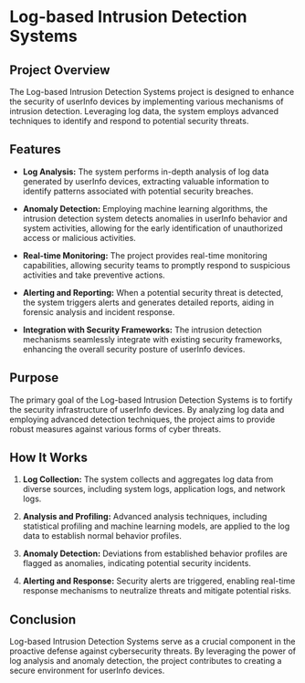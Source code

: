 # Log-based Intrusion Detection Systems

## Project Overview

The Log-based Intrusion Detection Systems project is designed to enhance the security of userInfo devices by implementing various mechanisms of intrusion detection. Leveraging log data, the system employs advanced techniques to identify and respond to potential security threats.

## Features

- **Log Analysis:** The system performs in-depth analysis of log data generated by userInfo devices, extracting valuable information to identify patterns associated with potential security breaches.

- **Anomaly Detection:** Employing machine learning algorithms, the intrusion detection system detects anomalies in userInfo behavior and system activities, allowing for the early identification of unauthorized access or malicious activities.

- **Real-time Monitoring:** The project provides real-time monitoring capabilities, allowing security teams to promptly respond to suspicious activities and take preventive actions.

- **Alerting and Reporting:** When a potential security threat is detected, the system triggers alerts and generates detailed reports, aiding in forensic analysis and incident response.

- **Integration with Security Frameworks:** The intrusion detection mechanisms seamlessly integrate with existing security frameworks, enhancing the overall security posture of userInfo devices.

## Purpose

The primary goal of the Log-based Intrusion Detection Systems is to fortify the security infrastructure of userInfo devices. By analyzing log data and employing advanced detection techniques, the project aims to provide robust measures against various forms of cyber threats.

## How It Works

1. **Log Collection:** The system collects and aggregates log data from diverse sources, including system logs, application logs, and network logs.

2. **Analysis and Profiling:** Advanced analysis techniques, including statistical profiling and machine learning models, are applied to the log data to establish normal behavior profiles.

3. **Anomaly Detection:** Deviations from established behavior profiles are flagged as anomalies, indicating potential security incidents.

4. **Alerting and Response:** Security alerts are triggered, enabling real-time response mechanisms to neutralize threats and mitigate potential risks.

## Conclusion

Log-based Intrusion Detection Systems serve as a crucial component in the proactive defense against cybersecurity threats. By leveraging the power of log analysis and anomaly detection, the project contributes to creating a secure environment for userInfo devices.
